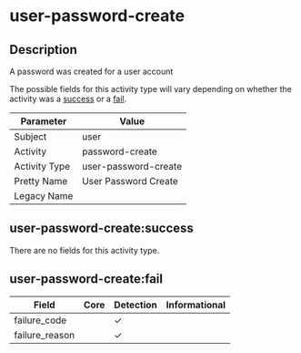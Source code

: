 user-password-create
====================

Description
-----------
A password was created for a user account

The possible fields for this activity type will vary depending on whether the activity was a [success](#user-password-createsuccess) or a [fail](#user-password-createfail).

| Parameter     | Value                |
| ------------- | -------------------- |
| Subject       | user                 |
| Activity      | password-create      |
| Activity Type | user-password-create |
| Pretty Name   | User Password Create |
| Legacy Name   |                      |

user-password-create:success
----------------------------

There are no fields for this activity type.


user-password-create:fail
-------------------------

| Field          | Core | Detection | Informational |
| -------------- | ---- | --------- | ------------- |
| failure_code   |      | &#10003;  |               |
| failure_reason |      | &#10003;  |               |